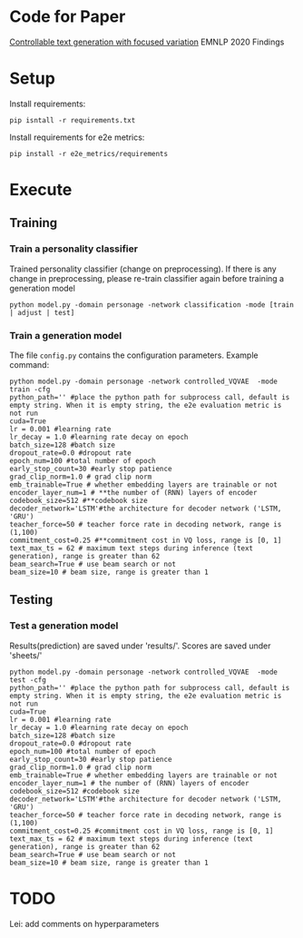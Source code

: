 # Code for Paper 
[Controllable text generation with focused variation](https://arxiv.org/pdf/2009.12046.pdf) EMNLP 2020 Findings


# Setup

Install requirements:
```
pip isntall -r requirements.txt
```
Install requirements for e2e metrics:
```
pip install -r e2e_metrics/requirements
```

# Execute

## Training
### Train a personality classifier
Trained personality classifier (change on preprocessing). If there is any change in preprocessing, please re-train classifier again before training a generation model
```
python model.py -domain personage -network classification -mode [train | adjust | test]

```

### Train a generation model
The file `config.py` contains the configuration parameters.
Example command:
```
python model.py -domain personage -network controlled_VQVAE  -mode train -cfg 
python_path='' #place the python path for subprocess call, default is empty string. When it is empty string, the e2e evaluation metric is not run
cuda=True 
lr = 0.001 #learning rate
lr_decay = 1.0 #learning rate decay on epoch
batch_size=128 #batch size
dropout_rate=0.0 #dropout rate
epoch_num=100 #total number of epoch
early_stop_count=30 #early stop patience
grad_clip_norm=1.0 # grad clip norm
emb_trainable=True # whether embedding layers are trainable or not
encoder_layer_num=1 # **the number of (RNN) layers of encoder
codebook_size=512 #**codebook size
decoder_network='LSTM'#the architecture for decoder network ('LSTM, 'GRU')
teacher_force=50 # teacher force rate in decoding network, range is (1,100)
commitment_cost=0.25 #**commitment cost in VQ loss, range is [0, 1]
text_max_ts = 62 # maximum text steps during inference (text generation), range is greater than 62
beam_search=True # use beam search or not
beam_size=10 # beam size, range is greater than 1
```

## Testing
### Test a generation model
Results(prediction) are saved under 'results/'. Scores are saved under 'sheets/'
```
python model.py -domain personage -network controlled_VQVAE  -mode test -cfg 
python_path='' #place the python path for subprocess call, default is empty string. When it is empty string, the e2e evaluation metric is not run
cuda=True 
lr = 0.001 #learning rate
lr_decay = 1.0 #learning rate decay on epoch
batch_size=128 #batch size
dropout_rate=0.0 #dropout rate
epoch_num=100 #total number of epoch
early_stop_count=30 #early stop patience
grad_clip_norm=1.0 # grad clip norm
emb_trainable=True # whether embedding layers are trainable or not
encoder_layer_num=1 # the number of (RNN) layers of encoder
codebook_size=512 #codebook size
decoder_network='LSTM'#the architecture for decoder network ('LSTM, 'GRU')
teacher_force=50 # teacher force rate in decoding network, range is (1,100)
commitment_cost=0.25 #commitment cost in VQ loss, range is [0, 1]
text_max_ts = 62 # maximum text steps during inference (text generation), range is greater than 62
beam_search=True # use beam search or not
beam_size=10 # beam size, range is greater than 1
```


# TODO

Lei: add comments on hyperparameters

